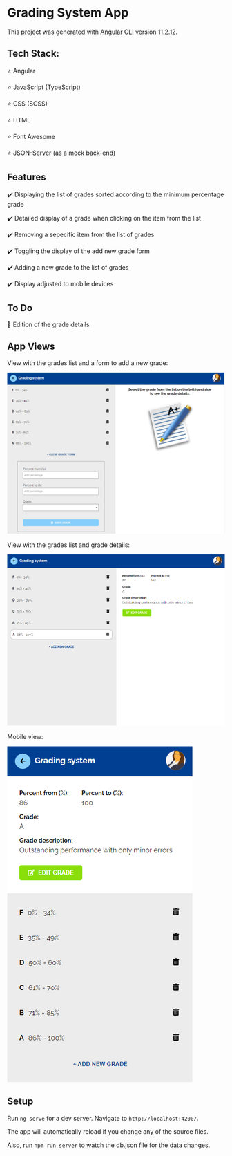 # Grading System App

This project was generated with [Angular CLI](https://github.com/angular/angular-cli) version 11.2.12.

## Tech Stack:
⭐ Angular

⭐ JavaScript (TypeScript)

⭐ CSS (SCSS)

⭐ HTML

⭐ Font Awesome

⭐ JSON-Server (as a mock back-end)

## Features
✔️ Displaying the list of grades sorted according to the minimum percentage grade

✔️ Detailed display of a grade when clicking on the item from the list

✔️ Removing a sepecific item from the list of grades

✔️ Toggling the display of the add new grade form

✔️ Adding a new grade to the list of grades

✔️ Display adjusted to mobile devices

## To Do
📌 Edition of the grade details


## App Views

View with the grades list and a form to add a new grade:

![](./screenshots/grades-list.PNG)

View with the grades list and grade details:

![](./screenshots/grades-list-with-details.PNG)

Mobile view:

![](./screenshots/mobile-view.PNG)

## Setup

Run `ng serve` for a dev server. Navigate to `http://localhost:4200/`. 

The app will automatically reload if you change any of the source files.

Also, run `npm run server` to watch the db.json file for the data changes.
